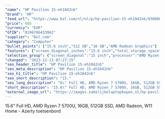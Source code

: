 ```yaml
---
"name": "HP Pavilion 15-eh1042nb"
"brand": "HP"
"feed_url": "https://www.bol.com/nl/nl/p/hp-pavilion-15-eh1042nb/9300000162090046"
"price": 665
"currency": "EUR"
"GTIN": "0196786433962"
"supplier": "Bol.com"
"category": "Computer"
"bullet_points": ["15.6 inch","512 GB","16 GB","AMD Radeon Graphics"]
"features": {"screen_diagonal_inches":"15.6 inch","total_storage_space":"512 GB","memory_size":"16 GB","graphics_card":"AMD Radeon Graphics"}
"selection_group": {"screen_diagonal":"15 inch","processor":"AMD Ryzen 7","changed_price_past_3_days":false,"product_family":"Pavilion 15"}
"changed": "2023-12-13 07:27:15"
"seo_header_title": "HP Pavilion 15-eh1042nb"
"seo_meta_description": "HP Pavilion 15-eh1042nb"
"seo_h1_title": "HP Pavilion 15-eh1042nb"
"seo_short_description": "15."
"seo_long_description": "6\" Full HD, AMD Ryzen 7 5700U, 16GB, 512GB SSD, AMD Radeon, W11 Home - Azerty toetsenbord"
"short_description": "15.6\" Full HD, AMD Ryzen 7 5700U, 16GB, 512GB SSD, AMD Radeon, W11 Home - Azerty toetsenbord"
"external_image_url": "https://images.zakelijkelaptopkopen.nl/hp-pavilion-15-eh1042nb.webp"
---
```


15.6" Full HD, AMD Ryzen 7 5700U, 16GB, 512GB SSD, AMD Radeon, W11 Home - Azerty toetsenbord